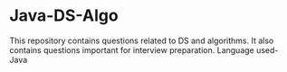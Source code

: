 # Java-DS-Algo
This repository contains questions related to DS and algorithms.
It also contains questions important for interview preparation.
Language used-Java
